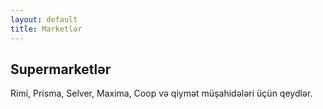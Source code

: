 ```yaml
---
layout: default
title: Marketlər
---
```


## Supermarketlər
Rimi, Prisma, Selver, Maxima, Coop və qiymət müşahidələri üçün qeydlər.
